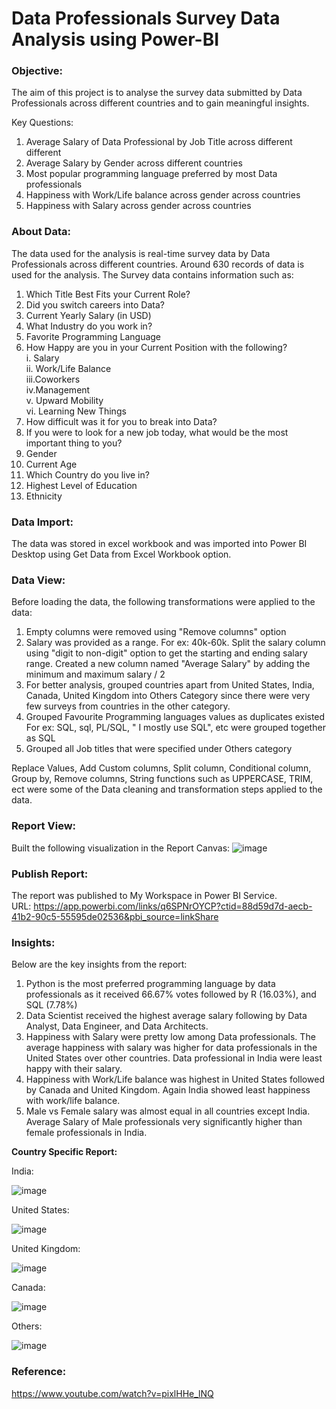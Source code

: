 # Data Professionals Survey Data Analysis using Power-BI

### Objective:
The aim of this project is to analyse the survey data submitted by Data Professionals across different countries and to gain meaningful insights.

Key Questions:
1. Average Salary of Data Professional by Job Title across different different
2. Average Salary by Gender across different countries
3. Most popular programming language preferred by most Data professionals
4. Happiness with Work/Life balance across gender across countries
5. Happiness with Salary across gender across countries

### About Data:
The data used for the analysis is real-time survey data by Data Professionals across different countries. Around 630 records of data is used for the analysis. The Survey data contains information such as: 
 1. Which Title Best Fits your Current Role? <br/>
 2. Did you switch careers into Data? <br/>
 3. Current Yearly Salary (in USD) <br/>
 4. What Industry do you work in? <br/>
 5. Favorite Programming Language <br/>
 6. How Happy are you in your Current Position with the following? <br/>
     i. Salary <br/>
     ii. Work/Life Balance <br/>
     iii.Coworkers <br/>
     iv.Management <br/>
     v. Upward Mobility <br/>
     vi. Learning New Things <br/>
7. How difficult was it for you to break into Data? <br/>
8. If you were to look for a new job today, what would be the most important thing to you? <br/>
9. Gender <br/>
10. Current Age <br/>
11. Which Country do you live in? <br/>
12. Highest Level of Education <br/>
13. Ethnicity <br/>

### Data Import:
The data was stored in excel workbook and was imported into Power BI Desktop using Get Data from Excel Workbook option. 

### Data View:
Before loading the data, the following transformations were applied to the data:
1. Empty columns were removed using "Remove columns" option
2. Salary was provided as a range. For ex: 40k-60k. Split the salary column using "digit to non-digit" option to get the starting and ending salary range. 
Created a new column named "Average Salary" by adding the minimum and maximum salary / 2 
3. For better analysis, grouped countries apart from United States, India, Canada, United Kingdom into Others Category since there were very few surveys from countries in the other category.
4. Grouped Favourite Programming languages values as duplicates existed For ex: SQL, sql, PL/SQL, " I mostly use SQL", etc were grouped together as SQL
5. Grouped all Job titles that were specified under Others category 

Replace Values, Add Custom columns, Split column, Conditional column, Group by, Remove columns, String functions such as UPPERCASE, TRIM, ect were some of the Data cleaning and transformation steps applied to the data.

### Report View:
Built the following visualization in the Report Canvas: 
![image](https://user-images.githubusercontent.com/123318961/215926543-7a8114af-78fe-4a1b-8ce3-b4faf88683df.png)

### Publish Report:
The report was published to My Workspace in Power BI Service. <br/>
URL: https://app.powerbi.com/links/q6SPNrOYCP?ctid=88d59d7d-aecb-41b2-90c5-55595de02536&pbi_source=linkShare

### Insights:
Below are the key insights from the report:
1. Python is the most preferred programming language by data professionals as it received 66.67% votes followed by R (16.03%), and SQL (7.78%)
2. Data Scientist received the highest average salary following by Data Analyst, Data Engineer, and Data Architects.
3. Happiness with Salary were pretty low among Data professionals. The average happiness with salary was higher for data professionals in the United States over other countries. Data professional in India were least happy with their salary.
4. Happiness with Work/Life balance was highest in United States followed by Canada and United Kingdom. Again India showed least happiness with work/life balance.
5. Male vs Female salary was almost equal in all countries except India. Average Salary of Male professionals very significantly higher than female professionals in India.

**Country Specific Report:**

India:

![image](https://user-images.githubusercontent.com/123318961/215930170-2b3ef217-8903-4d8b-a088-e2d1d2099946.png)

United States:

![image](https://user-images.githubusercontent.com/123318961/215931071-a19b464f-26b7-4884-98b4-e11724eb7fbd.png)

United Kingdom:

![image](https://user-images.githubusercontent.com/123318961/215931164-03af0864-2277-43ca-ad75-ac2889808c2b.png)

Canada:

![image](https://user-images.githubusercontent.com/123318961/215931239-095dce24-1aa3-49e7-8ef0-e83d6e756059.png)

Others:

![image](https://user-images.githubusercontent.com/123318961/215931320-c32742fa-f72f-4d01-9f21-7703cfb1482a.png)


### Reference:
https://www.youtube.com/watch?v=pixlHHe_lNQ
